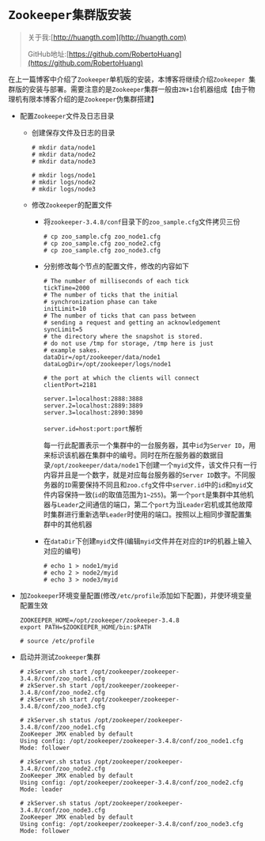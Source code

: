 # `Zookeeper集群版安装`

>  关于我:[http://huangth.com](http://huangth.com)
>
>  GitHub地址:[https://github.com/RobertoHuang](https://github.com/RobertoHuang)

在上一篇博客中介绍了`Zookeeper`单机版的安装，本博客将继续介绍`Zookeeper `集群版的安装与部署。需要注意的是`Zookeeper`集群一般由`2N+1`台机器组成【由于物理机有限本博客介绍的是`Zookeeper`伪集群搭建】

- 配置`Zookeeper`文件及日志目录

  - 创建保存文件及日志的目录

    ```shell
    # mkdir data/node1
    # mkdir data/node2
    # mkdir data/node3
    
    # mkdir logs/node1
    # mkdir logs/node2
    # mkdir logs/node3
    ```

  - 修改`Zookeeper`的配置文件

    - 将`zookeeper-3.4.8/conf`目录下的`zoo_sample.cfg`文件拷贝三份

      ```shell
      # cp zoo_sample.cfg zoo_node1.cfg
      # cp zoo_sample.cfg zoo_node2.cfg
      # cp zoo_sample.cfg zoo_node3.cfg
      ```

    - 分别修改每个节点的配置文件，修改的内容如下

      ```shell
      # The number of milliseconds of each tick
      tickTime=2000
      # The number of ticks that the initial
      # synchronization phase can take
      initLimit=10
      # The number of ticks that can pass between
      # sending a request and getting an acknowledgement
      syncLimit=5
      # the directory where the snapshot is stored.
      # do not use /tmp for storage, /tmp here is just
      # example sakes.
      dataDir=/opt/zookeeper/data/node1
      dataLogDir=/opt/zookeeper/logs/node1
      
      # the port at which the clients will connect
      clientPort=2181
      
      server.1=localhost:2888:3888
      server.2=localhost:2889:3889
      server.3=localhost:2890:3890
      ```

      `server.id=host:port:port`解析

      每一行此配置表示一个集群中的一台服务器，其中`id`为`Server ID`，用来标识该机器在集群中的编号。同时在所在服务器的数据目录`/opt/zookeeper/data/node1`下创建一个`myid`文件，该文件只有一行内容并且是一个数字，就是对应每台服务器的`Server ID`数字。不同服务器的`ID`需要保持不同且和`zoo.cfg`文件中`server.id`中的`id`和`myid`文件内容保持一致(`id`的取值范围为`1~255`)。第一个`port`是集群中其他机器与`Leader`之间通信的端口，第二个`port`为当`Leader`宕机或其他故障时集群进行重新选举`Leader`时使用的端口。按照以上相同步骤配置集群中的其他机器

    - 在`dataDir`下创建`myid`文件(编辑`myid`文件并在对应的`IP`的机器上输入对应的编号)

      ```shell
      # echo 1 > node1/myid
      # echo 2 > node2/myid
      # echo 3 > node3/myid
      ```

- 加`Zookeeper`环境变量配置(修改`/etc/profile`添加如下配置)，并使环境变量配置生效

  ```shell
  ZOOKEEPER_HOME=/opt/zookeeper/zookeeper-3.4.8
  export PATH=$ZOOKEEPER_HOME/bin:$PATH
  ```

  ```shell
  # source /etc/profile
  ```

- 启动并测试`Zookeeper`集群

  ```shell
  # zkServer.sh start /opt/zookeeper/zookeeper-3.4.8/conf/zoo_node1.cfg
  # zkServer.sh start /opt/zookeeper/zookeeper-3.4.8/conf/zoo_node2.cfg
  # zkServer.sh start /opt/zookeeper/zookeeper-3.4.8/conf/zoo_node3.cfg
  ```

  ```shell
  # zkServer.sh status /opt/zookeeper/zookeeper-3.4.8/conf/zoo_node1.cfg
  ZooKeeper JMX enabled by default
  Using config: /opt/zookeeper/zookeeper-3.4.8/conf/zoo_node1.cfg
  Mode: follower
  
  # zkServer.sh status /opt/zookeeper/zookeeper-3.4.8/conf/zoo_node2.cfg
  ZooKeeper JMX enabled by default
  Using config: /opt/zookeeper/zookeeper-3.4.8/conf/zoo_node2.cfg
  Mode: leader
  
  # zkServer.sh status /opt/zookeeper/zookeeper-3.4.8/conf/zoo_node3.cfg
  ZooKeeper JMX enabled by default
  Using config: /opt/zookeeper/zookeeper-3.4.8/conf/zoo_node3.cfg
  Mode: follower
  ```